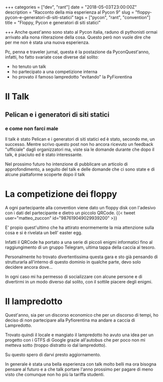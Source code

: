 +++
categories = ["dev", "rant"]
date = "2018-05-03T23:00:00Z"
description = "Racconto della mia esperienza al Pycon 9"
slug = "floppy-pycon-e-generatori-di-siti-statici"
tags = ["pycon", "rant", "convention"]
title = "Floppy, Pycon e generatori di siti statici"

+++
Anche quest'anno sono stato al Pycon italia, raduno di pythonisti ormai arrivato alla nona riiterazione della cosa. Questo però non vuole dire che per me non è stata una nuova esperienza.

Pc, penna e traveler jurnal, questa é la postazione da PyconQuest'anno, infatti, ho fatto svariate cose diverse dal solito:

* ho tenuto un talk
* ho partecipato a una competizione interna
* ho provato il famoso lampredotto "evitando" la PyFiorentina

# Il Talk

## Pelican e i generatori di siti statici

### e come non farci male

Il talk è stato Pelican e i generatori di siti statici ed è stato, secondo me, un successo. Mentre scrivo questo post non ho ancora ricevuto un feedback "ufficiale" dagli organizzatori ma, viste sia le domande durante che dopo il talk, è piaciuto ed è stato interessante.

Nel prossimo futuro ho intenzione di pubblicare un articolo di approfondimento, a seguito del talk e delle domande che ci sono state e di alcune piattaforme scoperte dopo il talk

# La competizione dei floppy

A ogni partecipante alla convention viene dato un floppy disk con l'adesivo con i dati del partecipante e dietro un piccolo QRCode.
{{< tweet user="matteo_zuccon" id="987619049029939200" >}}

E' propio quest'ultimo che ha attirato enormemente la mia attenzione sulla cosa e si è rivelata un bell' easter egg.

Infatti il QRCode ha portato a una serie di piccoli enigmi informatici fino al raggiungimento di un gruppo Telegram, ultima tappa della caccia al tesoro.

Personalmente ho trovato divertentissima questa gara e sto già pensando di strutturarla all'interno di questo dominio in qualche parte, devo solo decidere ancora dove...

In ogni caso mi ha permesso di socializzare con alcune persone e di divertirmi in un modo diverso dal solito, con il sottile piacere degli enigmi.

# Il lampredotto

Quest'anno, sia per un discorso economico che per un discorso di tempi, ho deciso di non partecipare alla Pyfiorentina ma andare a caccia di Lampredotto.


Trovato quindi il locale e mangiato il lampredotto ho avuto una idea per un progetto con i GTFS di Google grazie all'autobus che per poco non mi metteva sotto (troppo distratto io dal lampredotto).

Su questo spero di darvi presto aggiornamento.

In generale è stata una bella esperienza con talk molto belli ma ora bisogna pensare al futuro e a che talk portare l'anno prossimo per pagare di meno  visto che comunque non ho più la tariffa studenti.
